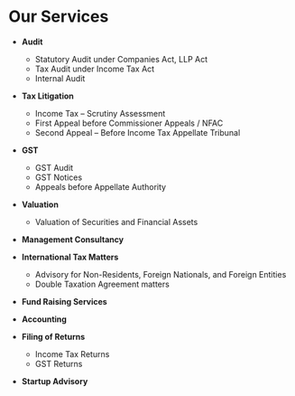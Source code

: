 # Our Services

- **Audit**
  - Statutory Audit under Companies Act, LLP Act
  - Tax Audit under Income Tax Act
  - Internal Audit

- **Tax Litigation**
  - Income Tax – Scrutiny Assessment
  - First Appeal before Commissioner Appeals / NFAC
  - Second Appeal – Before Income Tax Appellate Tribunal

- **GST**
  - GST Audit
  - GST Notices
  - Appeals before Appellate Authority

- **Valuation**
  - Valuation of Securities and Financial Assets

- **Management Consultancy**

- **International Tax Matters**
  - Advisory for Non-Residents, Foreign Nationals, and Foreign Entities
  - Double Taxation Agreement matters

- **Fund Raising Services**

- **Accounting**

- **Filing of Returns**
  - Income Tax Returns
  - GST Returns

- **Startup Advisory**
